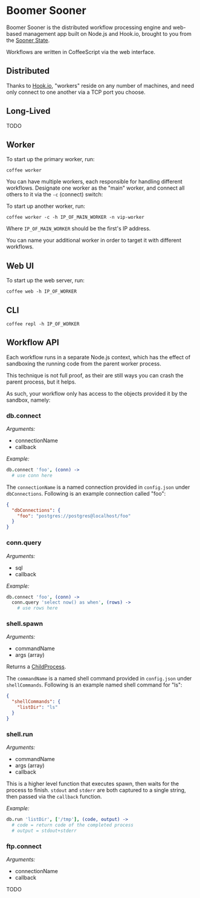 # Boomer Sooner

Boomer Sooner is the distributed workflow processing engine and web-based management app built on Node.js and Hook.io, brought to you from the <a href="http://en.wikipedia.org/wiki/Oklahoma">Sooner State</a>.

Workflows are written in CoffeeScript via the web interface.

## Distributed

Thanks to [Hook.io](https://github.com/hookio/hook.io), "workers" reside on any number of machines, and need only connect to one another via a TCP port you choose.

## Long-Lived

TODO

## Worker

To start up the primary worker, run:

    coffee worker

You can have multiple workers, each responsible for handling different workflows. Designate one worker as the "main" worker, and connect all others to it via the `-c` (connect) switch:

To start up another worker, run:

    coffee worker -c -h IP_OF_MAIN_WORKER -n vip-worker

Where `IP_OF_MAIN_WORKER` should be the first's IP address.

You can name your additional worker in order to target it with different workflows.

## Web UI

To start up the web server, run:

    coffee web -h IP_OF_WORKER

## CLI

    coffee repl -h IP_OF_WORKER

## Workflow API

Each workflow runs in a separate Node.js context, which has the effect of sandboxing the running code from the parent worker process.

This technique is not full proof, as their are still ways you can crash the parent process, but it helps.

As such, your workflow only has access to the objects provided it by the sandbox, namely:

### db.connect

*Arguments:*
* connectionName
* callback

*Example:*
```coffeescript
db.connect 'foo', (conn) ->
  # use conn here
```

The `connectionName` is a named connection provided in `config.json` under `dbConnections`. Following is an example connection called "foo":
```json
{
  "dbConnections": {
    "foo": "postgres://postgres@localhost/foo"
  }
}
```

### conn.query

*Arguments:*
* sql
* callback

*Example:*
```coffeescript
db.connect 'foo', (conn) ->
  conn.query 'select now() as when', (rows) ->
    # use rows here
```

### shell.spawn

*Arguments:*
* commandName
* args (array)

Returns a [ChildProcess](http://nodejs.org/api/child_process.html).

The `commandName` is a named shell command provided in `config.json` under `shellCommands`. Following is an example named shell command for "ls":
```json
{
  "shellCommands": {
    "listDir": "ls"
  }
}
```

### shell.run

*Arguments:*
* commandName
* args (array)
* callback

This is a higher level function that executes spawn, then waits for the process to finish. `stdout` and `stderr` are both captured to a single string, then passed via the `callback` function.

*Example:*
```coffeescript
db.run 'listDir', ['/tmp'], (code, output) ->
  # code = return code of the completed process
  # output = stdout+stderr
```

### ftp.connect

*Arguments:*
* connectionName
* callback

TODO
